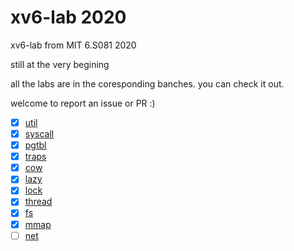# xv6-lab 2020
xv6-lab from MIT 6.S081 2020

still at the very begining

all the labs are in the coresponding banches. you can check it out.

welcome to report an issue or PR :)

- [x] [util](https://github.com/Furyton/xv6-lab/tree/util)
- [x] [syscall](https://github.com/Furyton/xv6-lab/tree/syscall)
- [x] [pgtbl](https://github.com/Furyton/xv6-lab/tree/pgtbl)
- [x] [traps](https://github.com/Furyton/xv6-lab/tree/traps)
- [x] [cow](https://github.com/Furyton/xv6-lab/tree/cow)
- [x] [lazy](https://github.com/Furyton/xv6-lab/tree/lazy)
- [x] [lock](https://github.com/Furyton/xv6-lab/tree/lock)
- [x] [thread](https://github.com/Furyton/xv6-lab/tree/thread)
- [x] [fs](https://github.com/Furyton/xv6-lab/tree/fs)
- [x] [mmap](https://github.com/Furyton/xv6-lab/tree/mmap)
- [ ] [net](https://github.com/Furyton/xv6-lab/tree/net)
